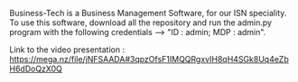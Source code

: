 
Business-Tech is a Business Management Software, for our ISN speciality.
To use this software, 
download all the repository and run the admin.py program with the following credentials --> "ID : admin; MDP : admin". 

Link to the video presentation : https://mega.nz/file/jNFSAADA#3qpzOfsF1IMQQRgxvIH8qH4SGk8Uq4eZbH6dDoQzX0Q
